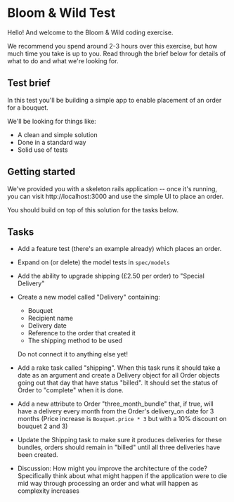 # Bloom & Wild Test

Hello! And welcome to the Bloom & Wild coding exercise.

We recommend you spend around 2-3 hours over this exercise, but how much time
you take is up to you. Read through the brief below for details of what to do
and what we're looking for.

## Test brief

In this test you'll be building a simple app to enable placement of an order
for a bouquet.

We'll be looking for things like:
* A clean and simple solution
* Done in a standard way
* Solid use of tests

## Getting started

We've provided you with a skeleton rails application -- once it's running, you
can visit http://localhost:3000 and use the simple UI to place an order.

You should build on top of this solution for the tasks below.

## Tasks

* Add a feature test (there's an example already) which places an order.
* Expand on (or delete) the model tests in `spec/models`
* Add the ability to upgrade shipping (£2.50 per order) to "Special Delivery"
* Create a new model called "Delivery" containing:

  - Bouquet
  - Recipient name
  - Delivery date
  - Reference to the order that created it
  - The shipping method to be used

  Do not connect it to anything else yet!

* Add a rake task called "shipping". When this task runs it should take a date
  as an argument and create a Delivery object for all Order objects going out
  that day that have status "billed". It should set the status of Order to
  "complete" when it is done.
* Add a new attribute to Order "three_month_bundle" that, if true, will have
  a delivery every month from the Order's delivery_on date for 3 months (Price
  increase is `Bouquet.price * 3` but with a 10% discount on bouquet 2 and 3)
* Update the Shipping task to make sure it produces deliveries for these
  bundles, orders should remain in "billed" until all three deliveries have
  been created.
* Discussion: How might you improve the architecture of the code? Specifically
  think about what might happen if the application were to die mid way through
  processing an order and what will happen as complexity increases
